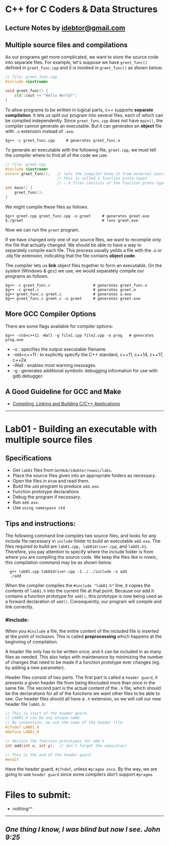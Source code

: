 # C++ for C Coders & Data Structures
Lecture Notes by idebtor@gmail.com
-------------------
## Multiple source files and compilations
As our programs get more complicated, we want to store the source code into separate files.  For example, let's suppose we have `greet_func()` defined in `greet_func.cpp` and it is invoked in `greet_func()` as shown below:

```C++
// file: greet_func.cpp
#include <iostream>

void greet_func() {
    std::cout << "Hello World!";
}
```
To allow programs to be written in logical parts, c++ supports __separate compilation__.  It lets us split our program into several files, each of which can be compiled independently. Since `greet_func.cpp` does not have `main()`, the compiler cannot generate an executable.  But it can generates an __object__ file with `.o` extension instead of `.exe`.

```
$g++ -c greet_func.cpp     # generates greet_func.o
```

To generate an executable with the following file, `greet.cpp`, we must tell the compiler where to find all of the code we use.  

```C++
// file: greet.cpp
#include <iostream>
extern greet_func();   // lets the compiler know it from external sources
                       // this is called a function proto-types
                       // ~.h files consists of the function proto-types
int main() {
    greet_func();
}
```

We might compile these files as follows.

```
$g++ greet.cpp greet_func.cpp -o greet     # generates greet.exe
$./greet                                   # runs greet.exe
```
Now we can run the `greet` program.

If we have changed only one of our source files, we want to recompile only the file that actually changed. We should be able to have a way to separately compile each file.  This process usually yeilds a file with the .o or .obj file extension, indicating that the file contains __object code__.

The compiler lets us __link__ object files together to form an executable.  On the system (Windows & gcc) we use, we would separately compile our programs as follows:

```
$g++ -c greet_func.c                   # generates greet_func.o
$g++ -c greet.c                        # generates greet.o
$g++ greet_func.c greet.c              # generates a.exe
$g++ greet_func.c greet.c -o greet     # generates greet.exe
```

## More GCC Compiler Options
There are some flags available for compiler options:
```
$g++ -std=c++11 -Wall -g file1.cpp file2.cpp -o prog   # generates prog.exe
```
  - -o : specifies the output executable filename.
  - -std=c++11 : to explicitly specify the C++ standard, c++11, c++14, c++17, c++2a
  - -Wall : enables most warning messages.
  - -g : generates additional symbolic debugging information for use with gdb debugger.

## A Good Guideline for GCC and Make
- [Compiling, Linking and Building C/C++ Applications](https://www3.ntu.edu.sg/home/ehchua/programming/cpp/gcc_make.html)

-------------------------------------------------------

# Lab01 - Building an executable with multiple source files

## Specifications
- Get `lab01` files from `GetHub/idebtor/nowic/labs`.
- Place the source files given into an appropriate folders as necessary.  
- Open the files in `Atom` and read them.
- Build the `add` program to produce `add.exe`.
- Function prototype declarations
- Debug the program if necessary.
- Run `add.exe`.
- Use `using namespace std`

## Tips and instructions:
The following command line compiles two source files, and looks for any include file necessary in `include` folder to build an executable `add.exe`. The files required to build are `lab01.cpp, lab01driver.cpp`, and `lab01.h1`.  Therefore, you pay attention to specify where the include folder is from where you are compiling the source code.  We keep the files like in nowic, this compilation command may be as shown below.

```
  g++ lab01.cpp lab01driver.cpp -I../../include -o add
  ./add
```

When the compiler compiles the `#include "lab01.h"` line, it copies the contents of `lab01.h` into the current file at that point. Because our add.h contains a function prototype for `add()`, this prototype is now being used as a forward declaration of `add()`. Consequently, our program will compile and link correctly.

### #include:
When you `#include` a file, the entire content of the included file is inserted at the point of inclusion. This is called __preprocessing__ which happens at the beginning of compilation.

A header file only has to be written once, and it can be included in as many files as needed. This also helps with maintenance by minimizing the number of changes that need to be made if a function prototype ever changes (eg. by adding a new parameter).

Header files consist of two parts. The first part is called a `header guard`, it prevents a given header file from being #included more than once in the same file. The second part is the actual content of the `.h` file, which should be the declarations for all of the functions we want other files to be able to see. Our header files should all have a `.h` extension, so we will call our new header file `lab01.h`:

```C++
// This is start of the header guard.  
// LAB01_H can be any unique name.  
// By convention, we use the name of the header file.
#ifndef LAB01_H
#define LAB01_H

// declare the function prototypes for add.h
int add(int x, int y);	// don't forget the semicolon!

// This is the end of the header guard
#endif
```
Have the header guard, `#ifndef`, unless `#pragma once`. By the way, we are going to use `header guard` since some compilers don't support `#pragma`.

# Files to submit:
  - nothing^^

----------------------------
_One thing I know, I was blind but now I see. John 9:25_
----------------------------
